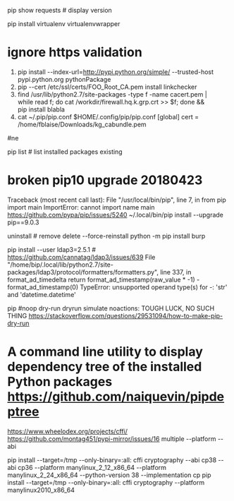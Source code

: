 pip show requests # display version

pip install virtualenv virtualenvwrapper

# ignore https validation
1) pip install --index-url=http://pypi.python.org/simple/ --trusted-host pypi.python.org  pythonPackage
2) pip --cert /etc/ssl/certs/FOO_Root_CA.pem install linkchecker
3) find /usr/lib/python2.7/site-packages -type f -name cacert.pem | \
    while read f; do cat /workdir/firewall.hq.k.grp.crt >> $f; done && \
    pip install blabla
4) cat ~/.pip/pip.conf
   $HOME/.config/pip/pip.conf
[global]
cert = /home/fblaise/Downloads/kg_cabundle.pem

#ne

pip list # list installed packages existing

# broken pip10 upgrade 20180423
Traceback (most recent call last):
  File "/usr/local/bin/pip", line 7, in <module>
    from pip import main
ImportError: cannot import name main
https://github.com/pypa/pip/issues/5240
~/.local/bin/pip install --upgrade pip==9.0.3


uninstall # remove delete
--force-reinstall
python -m pip install burp

pip install --user ldap3=2.5.1 # https://github.com/cannatag/ldap3/issues/639 File "/home/bip/.local/lib/python2.7/site-packages/ldap3/protocol/formatters/formatters.py", line 337, in format_ad_timedelta return format_ad_timestamp(raw_value * -1) - format_ad_timestamp(0) TypeError: unsupported operand type(s) for -: 'str' and 'datetime.datetime'

pip #noop dry-run dryrun simulate noactions: TOUGH LUCK, NO SUCH THING https://stackoverflow.com/questions/29531094/how-to-make-pip-dry-run

# A command line utility to display dependency tree of the installed Python packages https://github.com/naiquevin/pipdeptree


https://www.wheelodex.org/projects/cffi/
https://github.com/montag451/pypi-mirror/issues/16 multiple --platform --abi


pip install --target=/tmp --only-binary=:all: cffi cryptography --abi cp38 --abi cp36 --platform manylinux_2_12_x86_64 --platform manylinux_2_24_x86_64 --python-version 38 --implementation cp
pip install --target=/tmp --only-binary=:all: cffi cryptography --platform manylinux2010_x86_64
